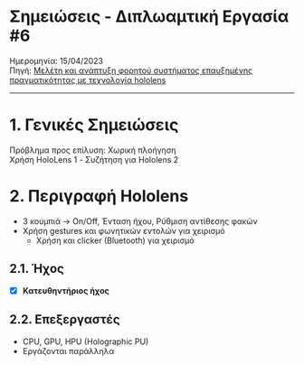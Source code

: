 # Σημειώσεις - Διπλωαμτική Εργασία #6
Ημερομηνία: 15/04/2023 \
Πηγή: [Μελέτη και ανάπτυξη φορητού συστήματος επαυξημένης πραγματικότητας με τεχνολογία hololens](https://nemertes.library.upatras.gr/items/0965eddb-2e64-4901-96a6-dfa9ba96f7dd)

---

# 1. Γενικές Σημειώσεις
Πρόβλημα προς επίλυση: Χωρική πλοήγηση \
Χρήση HoloLens 1 - Συζήτηση για Hololens 2

# 2. Περιγραφή Hololens
- 3 κουμπιά &rarr; On/Off, Ένταση ήχου, Ρύθμιση αντίθεσης φακών
- Χρήση gestures και φωνητικών εντολών για χειρισμό
    - Χρήση και clicker (Bluetooth) για χειρισμό

## 2.1. Ήχος
- [x] **Κατευθηντήριος ήχος**

## 2.2. Επεξεργαστές
- CPU, GPU, HPU (Holographic PU)
- Εργάζονται παράλληλα
